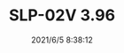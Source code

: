 ﻿---
layout: post 
title: SLP-02V 3.96
tags: SL
categories: housing-terminal
overview: 
part_number: 0526-1
thumb_img: 
small_img: static/202106/526-20210605.jpg
date: 2021/6/5 8:38:12
---




